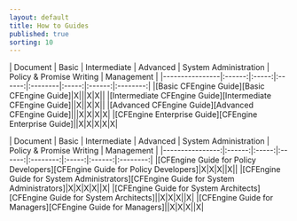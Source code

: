```yaml
---
layout: default
title: How to Guides 
published: true
sorting: 10
---
```


| Document | Basic | Intermediate | Advanced | System Administration | Policy & Promise Writing | Management |
|----------------|:------:|:-----:|:------:|:--------|:-----:|:------:|:--------:|
|[Basic CFEngine Guide][Basic CFEngine Guide]|X|||X|X||
|[Intermediate CFEngine Guide][Intermediate CFEngine Guide]||X||X|X||
|[Advanced CFEngine Guide][Advanced CFEngine Guide]|||X|X|X|X|
|[CFEngine Enterprise Guide][CFEngine Enterprise Guide]||X|X|X|X|X|


| Document | Basic | Intermediate | Advanced | System Administration | Policy & Promise Writing | Management |
|----------------:|:------:|:-----:|:------:|:--------:|:-----:|:------:|:--------:|
|[CFEngine Guide for Policy Developers][CFEngine Guide for Policy Developers]|X|X|X||X||
|[CFEngine Guide for System Administrators][CFEngine Guide for System Administrators]|X|X|X|X||X|
|[CFEngine Guide for System Architects][CFEngine Guide for System Architects]||X|X|X||X|
|[CFEngine Guide for Managers][CFEngine Guide for Managers]||X|X|X||X|

